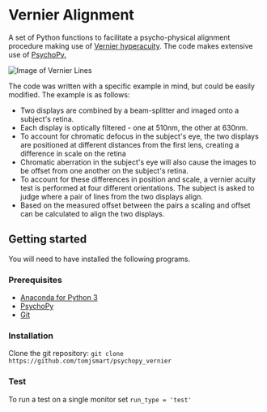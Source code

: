 # Vernier Alignment
A set of Python functions to facilitate a psycho-physical alignment procedure making use of [Vernier hyperacuity](https://en.wikipedia.org/wiki/Vernier_acuity). The code makes extensive use of [PsychoPy.](https://github.com/psychopy/psychopy)

![Image of Vernier Lines](https://github.com/tomjsmart/psychopy_vernier/demo_graphic.png)

The code was written with a specific example in mind, but could be easily modified. The example is as follows:
* Two displays are combined by a beam-splitter and imaged onto a subject's retina. 
* Each display is optically filtered - one at 510nm, the other at 630nm. 
* To account for chromatic defocus in the subject's eye, the two displays are positioned at different distances from the first lens, creating a difference in scale on the retina
* Chromatic aberration in the subject's eye will also cause the images to be offset from one another on the subject's retina.
* To account for these differences in position and scale, a vernier acuity test is performed at four different orientations. The subject is asked to judge where a pair of lines from the two displays align.
* Based on the measured offset between the pairs a scaling and offset can be calculated to align the two displays.

## Getting started 
You will need to have installed the following programs.

### Prerequisites
* [Anaconda for Python 3](https://www.anaconda.com/distribution/)
* [PsychoPy](https://github.com/psychopy/psychopy)
* [Git](https://git-scm.com/download/win)

### Installation 
Clone the git repository: `git clone https://github.com/tomjsmart/psychopy_vernier`

### Test
To run a test on a single monitor set `run_type = 'test'`
